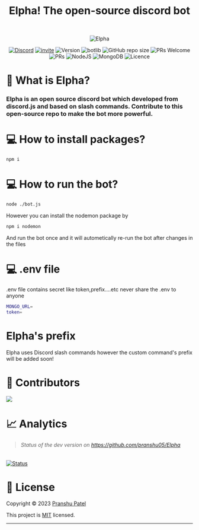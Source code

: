 <div align="center">
<br />
<h1>Elpha! The open-source discord bot</h1>
<br />
  
![Elpha](https://user-images.githubusercontent.com/70943732/213678287-d3c9a9c9-4fa5-44e6-99d7-0976d91cdad6.png)

  
[![Discord](https://img.shields.io/discord/754381521854398595?color=white&label=DISCORD&logo=discord)](https://discord.gg/CVyx9qyYPF)
[![invite](https://img.shields.io/badge/INVITE-ELPHA-yellow)](https://discord.com/oauth2/authorize?client_id=916613852362330133&permissions=8&scope=bot%20applications.commands)
![Version](https://img.shields.io/badge/version-1.2.0-green.svg?cacheSeconds=2592000)
![botlib](https://img.shields.io/badge/powered_by-discord.js-blue)
![GitHub repo size](https://img.shields.io/github/repo-size/pranshu05/elpha)
![PRs Welcome](https://img.shields.io/badge/PRs-welcome-brightgreen.svg)
![PRs](https://img.shields.io/github/issues-pr/pranshu05/elpha) 
![NodeJS](https://img.shields.io/badge/node.js-6DA55F) 
![MongoDB](https://img.shields.io/badge/MongoDB-%234ea94b.svg) 
![Licence](https://img.shields.io/badge/license-MIT-orange)


</div>

# 🤖 What is Elpha?

### Elpha is an open source discord bot which developed from discord.js and based on slash commands. Contribute to this open-source repo to make the bot more powerful.

# 💻 How to install packages?
```sh
npm i
```
# 💻 How to run the bot?
```sh
node ./bot.js
```
However you can install the nodemon package by
```sh
npm i nodemon
```
And run the bot once and it will autometically re-run the bot after changes in the files

# 💻 .env file
 
.env file contains secret like token,prefix....etc
never share the .env to anyone

```sh
MONGO_URL=
token=
```

# Elpha's prefix

Elpha uses Discord slash commands however the custom command's prefix will be added soon! 


# 🤝 Contributors

<a href="https://github.com/pranshu05/elpha/graphs/contributors">
  <img src="https://contrib.rocks/image?repo=pranshu05/Elpha" />
</a>

# 📈 Analytics
> ###### Status of the dev version on <https://github.com/pranshu05/Elpha>
[![Status](https://repobeats.axiom.co/api/embed/06ce5b60cff43fcfea8658562813c176fb527bce.svg "Analytics image")](https://github.com/pranshu05/elpha/pulse)


# 📝 License

Copyright © 2023 [Pranshu Patel](https://github.com/pranshu05)


This project is [MIT](https://opensource.org/licenses/MIT) licensed.


***
